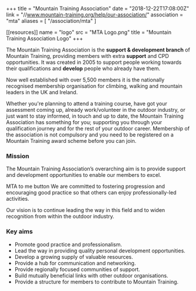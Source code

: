 +++
title = "Mountain Training Association"
date = "2018-12-22T17:08:00Z"
link = "//www.mountain-training.org/help/our-association/"
association = "mta"
aliases = [
  "/association/mta"
]

[[resources]]
  name = "logo"
  src = "MTA Logo.png"
  title = "Mountain Training Association Logo"
+++

The Mountain Training Association is the **support & development branch** of Mountain Training, providing members with extra **support** and CPD opportunities. It was created in 2005 to support people working towards their qualifications and **develop** people who already have them.

Now well established with over 5,500 members it is the nationally recognised membership organisation for climbing, walking and mountain leaders in the UK and Ireland.

Whether you're planning to attend a training course, have got your assessment coming up, already work/volunteer in the outdoor industry, or just want to stay informed, in touch and up to date, the Mountain Training Association has something for you; supporting you through your qualification journey and for the rest of your outdoor career. Membership of the association is not compulsory and you need to be registered on a Mountain Training award scheme before you can join.

### Mission

The Mountain Training Association’s overarching aim is to provide support and development opportunities to enable our members to excel.

MTA to me button We are committed to fostering progression and encouraging good practice so that others can enjoy professionally-led activities.

Our vision is to continue leading the way in this field and to widen recognition from within the outdoor industry.

### Key aims

-   Promote good practice and professionalism.
-   Lead the way in providing quality personal development opportunities.
-   Develop a growing supply of valuable resources.
-   Provide a hub for communication and networking.
-   Provide regionally focused communities of support.
-   Build mutually beneficial links with other outdoor organisations.
-   Provide a structure for members to contribute to Mountain Training.
